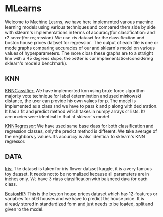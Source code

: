 # MLearns
Welcome to Machine Learns, we have here implemented various machine learning models using various techniques and compared them side by side with sklearn's implementations in terms 
of accuracy(for classification) and r2 score(for regression). We use iris dataset for the classification and boston house prices dataset for regression. The output of each file
is one or mode graphs comparing accuracies of our and sklearn's model on various values of hyperparameters. The more close these graphs are to a straight line with a 45 degrees slope, the better is our implementation(considering sklearn's model a benchmark). 

## KNN
<ins>KNNClassifier:</ins>
We have implemented knn using brute force algorithm, majority vote technique for label determination and used minkowski distance, the user can provide his own values for p. The
model is implemented as a class and we have to pass k and p along with declaration. It has a fit and predict method which takes in numpy arrays or lists. Its accuracies were 
identical to that of sklearn's model

<ins>KNNRegressor:</ins>
We have used same base class for both classification and regression classes, only the predict method is different. We take average of the neighbors y values. Its accuracy is also identical to sklearn's KNN regressor.

## DATA
<ins>Iris:</ins>
The dataset is taken for iris flower dataset kaggle, it is a very famous toy dataset. It needs not to be normalized because all parameters are in inches only. We have 3 class 
classification with balanced data for each class.

<ins>BostonHP:</ins>
This is the boston house prices dataset which has 12-features or variables for 506 houses and we have to predict the house price. It is already stored in standardized form and 
just needs to be loaded, split and given to the model.
